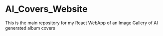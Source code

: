 # AI_Covers_Website
This is the main repository for my React WebApp of an Image Gallery of AI generated album covers
